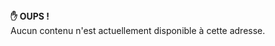 <div class="mainWarning">
	<div class="clearfix">
		<strong>✋ OUPS !</strong><br />
		Aucun contenu n'est actuellement disponible à cette adresse.
	</div>
</div>
